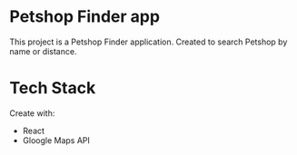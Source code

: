 # Petshop Finder app

This project is a Petshop Finder application. Created to search Petshop by name or distance.

# Tech Stack

Create with:

- React
- Gloogle Maps API
